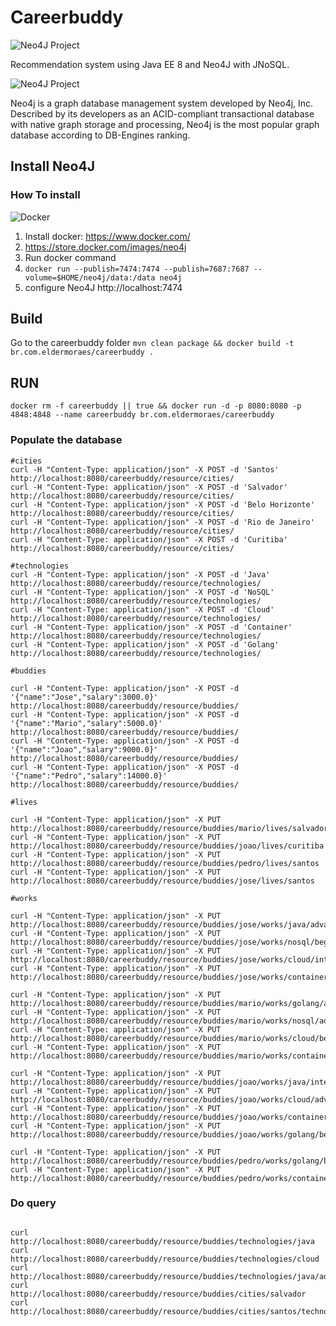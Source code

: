 # Careerbuddy

![Neo4J Project](https://jnosql.github.io/images/home_logo.png)


Recommendation system using Java EE 8 and Neo4J with JNoSQL.


![Neo4J Project](https://jnosql.github.io/img/logos/neo4j.png)

Neo4j is a graph database management system developed by Neo4j, Inc. Described by its developers as an ACID-compliant transactional database with native graph storage and processing, Neo4j is the most popular graph database according to DB-Engines ranking.


## Install Neo4J

### How To install


![Docker](https://www.docker.com/sites/default/files/horizontal_large.png)


1. Install docker: https://www.docker.com/
1. https://store.docker.com/images/neo4j
1. Run docker command
1. `docker run --publish=7474:7474 --publish=7687:7687 --volume=$HOME/neo4j/data:/data neo4j`
1. configure Neo4J http://localhost:7474


## Build

Go to the careerbuddy folder
`mvn clean package && docker build -t br.com.eldermoraes/careerbuddy .`

## RUN

`docker rm -f careerbuddy || true && docker run -d -p 8080:8080 -p 4848:4848 --name careerbuddy br.com.eldermoraes/careerbuddy`


### Populate the database

```sbtshell
#cities
curl -H "Content-Type: application/json" -X POST -d 'Santos' http://localhost:8080/careerbuddy/resource/cities/
curl -H "Content-Type: application/json" -X POST -d 'Salvador' http://localhost:8080/careerbuddy/resource/cities/
curl -H "Content-Type: application/json" -X POST -d 'Belo Horizonte' http://localhost:8080/careerbuddy/resource/cities/
curl -H "Content-Type: application/json" -X POST -d 'Rio de Janeiro' http://localhost:8080/careerbuddy/resource/cities/
curl -H "Content-Type: application/json" -X POST -d 'Curitiba' http://localhost:8080/careerbuddy/resource/cities/

#technologies
curl -H "Content-Type: application/json" -X POST -d 'Java' http://localhost:8080/careerbuddy/resource/technologies/
curl -H "Content-Type: application/json" -X POST -d 'NoSQL' http://localhost:8080/careerbuddy/resource/technologies/
curl -H "Content-Type: application/json" -X POST -d 'Cloud' http://localhost:8080/careerbuddy/resource/technologies/
curl -H "Content-Type: application/json" -X POST -d 'Container' http://localhost:8080/careerbuddy/resource/technologies/
curl -H "Content-Type: application/json" -X POST -d 'Golang' http://localhost:8080/careerbuddy/resource/technologies/

#buddies

curl -H "Content-Type: application/json" -X POST -d '{"name":"Jose","salary":3000.0}' http://localhost:8080/careerbuddy/resource/buddies/
curl -H "Content-Type: application/json" -X POST -d '{"name":"Mario","salary":5000.0}' http://localhost:8080/careerbuddy/resource/buddies/
curl -H "Content-Type: application/json" -X POST -d '{"name":"Joao","salary":9000.0}' http://localhost:8080/careerbuddy/resource/buddies/
curl -H "Content-Type: application/json" -X POST -d '{"name":"Pedro","salary":14000.0}' http://localhost:8080/careerbuddy/resource/buddies/

#lives

curl -H "Content-Type: application/json" -X PUT http://localhost:8080/careerbuddy/resource/buddies/mario/lives/salvador
curl -H "Content-Type: application/json" -X PUT http://localhost:8080/careerbuddy/resource/buddies/joao/lives/curitiba
curl -H "Content-Type: application/json" -X PUT http://localhost:8080/careerbuddy/resource/buddies/pedro/lives/santos
curl -H "Content-Type: application/json" -X PUT http://localhost:8080/careerbuddy/resource/buddies/jose/lives/santos

#works

curl -H "Content-Type: application/json" -X PUT http://localhost:8080/careerbuddy/resource/buddies/jose/works/java/advanced
curl -H "Content-Type: application/json" -X PUT http://localhost:8080/careerbuddy/resource/buddies/jose/works/nosql/beginner
curl -H "Content-Type: application/json" -X PUT http://localhost:8080/careerbuddy/resource/buddies/jose/works/cloud/intermediate
curl -H "Content-Type: application/json" -X PUT http://localhost:8080/careerbuddy/resource/buddies/jose/works/container/advanced

curl -H "Content-Type: application/json" -X PUT http://localhost:8080/careerbuddy/resource/buddies/mario/works/golang/advanced
curl -H "Content-Type: application/json" -X PUT http://localhost:8080/careerbuddy/resource/buddies/mario/works/nosql/advanced
curl -H "Content-Type: application/json" -X PUT http://localhost:8080/careerbuddy/resource/buddies/mario/works/cloud/beginner
curl -H "Content-Type: application/json" -X PUT http://localhost:8080/careerbuddy/resource/buddies/mario/works/container/beginner

curl -H "Content-Type: application/json" -X PUT http://localhost:8080/careerbuddy/resource/buddies/joao/works/java/intermediate
curl -H "Content-Type: application/json" -X PUT http://localhost:8080/careerbuddy/resource/buddies/joao/works/cloud/advanced
curl -H "Content-Type: application/json" -X PUT http://localhost:8080/careerbuddy/resource/buddies/joao/works/container/advanced
curl -H "Content-Type: application/json" -X PUT http://localhost:8080/careerbuddy/resource/buddies/joao/works/golang/beginner

curl -H "Content-Type: application/json" -X PUT http://localhost:8080/careerbuddy/resource/buddies/pedro/works/golang/beginner
curl -H "Content-Type: application/json" -X PUT http://localhost:8080/careerbuddy/resource/buddies/pedro/works/container/advanced
``` 


### Do query 


```sbtshell

curl http://localhost:8080/careerbuddy/resource/buddies/technologies/java
curl http://localhost:8080/careerbuddy/resource/buddies/technologies/cloud
curl http://localhost:8080/careerbuddy/resource/buddies/technologies/java/advanced
curl http://localhost:8080/careerbuddy/resource/buddies/cities/salvador
curl http://localhost:8080/careerbuddy/resource/buddies/cities/santos/technologies/java

``` 
